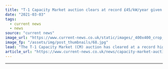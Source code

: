 ```yaml
---
title: "T-1 Capacity Market auction clears at record £45/kW/year given tighter generation"
date: "2021-03-03"
tags: 
  - current news
  - news
source: "current news"
image_url: "https://www.current-news.co.uk/static/images/_400x400_crop_center-center/Crossdykes-turbine-on-HGV-credit-Limejump.jpg"
image_fp: "/assets/img/post_thumbnails/68.jpg"
lead: "​The T-1 Capacity Market (CM) auction has cleared at a record high price of £45/kW/year on day one."
article_url: "https://www.current-news.co.uk/news/capacity-market-auction-clears-at-record-45-kw-year-given-tighter-generation?utm_source=rss-feeds&utm_medium=rss&utm_campaign=rss"
---
```


---
